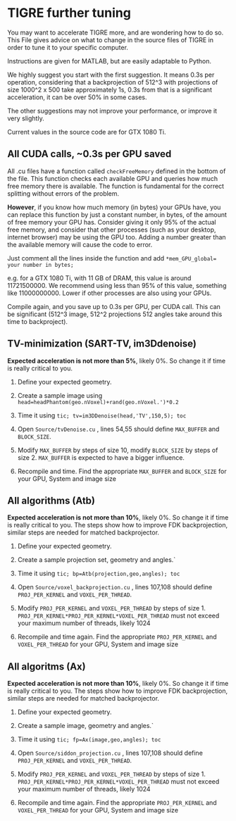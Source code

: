 TIGRE further tuning
======

You may want to accelerate TIGRE more, and are wondering how to do so. 
This File gives advice on what to change in the source files of TIGRE in order to tune it to your specific computer.

Instructions are given for MATLAB, but are easily adaptable to Python.

We highly suggest you start with the first suggestion. It means 0.3s per operation, considering that a backprojection of 512^3 with projections of size 1000^2 x 500 take approximately 1s, 0.3s from that is a significant acceleration, it can be over 50% in some cases. 

The other suggestions may not improve your performance, or improve it very slightly. 

Current values in the source code are for GTX 1080 Ti.

## All CUDA calls, ~0.3s per GPU saved

All .cu files have a function called `checkFreeMemory` defined in the bottom of the file. 
This function checks each available GPU and queries how much free memory there is available.
The function is fundamental for the correct splitting without errors of the problem. 

**However**, if you know how much memory (in bytes) your GPUs have, you can replace this function by just a constant number, in bytes, of the amount of free memory your GPU has. Consider giving it only 95% of the actual free memory, and consider that other processes (such as your desktop, internet browser) may be using the GPU too. Adding a number greater than the available memory will cause the code to error. 

Just comment all the lines inside the function and add
`*mem_GPU_global= your number in bytes;` 

e.g. for a GTX 1080 Ti, with 11 GB of DRAM, this value is around 11721500000. We recommend using less than 95% of this value, something like 11000000000. Lower if other processes are also using your GPUs.

Compile again, and you save up to 0.3s per GPU, per CUDA call. This can be significant (512^3 image, 512^2 projections 512 angles take around this time to backproject). 

## TV-minimization (SART-TV, im3Ddenoise)

**Expected acceleration is not more than 5%**, likely 0%. So change it if time is really critical to you. 


 1. Define your expected geometry. 
 
 2. Create a sample image using `head=headPhantom(geo.nVoxel)+rand(geo.nVoxel.')*0.2` 
 
 3. Time it using `tic; tv=im3DDenoise(head,'TV',150,5); toc` 
 
 4. Open `Source/tvDenoise.cu` , lines 54,55 should define `MAX_BUFFER` and `BLOCK_SIZE`. 
 
 5. Modify `MAX_BUFFER` by steps of size 10, modify `BLOCK_SIZE` by steps of size 2. `MAX_BUFFER` is expected to have a bigger influence.
 
 6. Recompile and time. Find the appropriate `MAX_BUFFER` and `BLOCK_SIZE` for your GPU, System and image size
 
## All algorithms (Atb)

**Expected acceleration is not more than 10%**, likely 0%. So change it if time is really critical to you. The steps show how to improve FDK backprojection, similar steps are needed for matched backprojector.


 1. Define your expected geometry. 
 
 2. Create a sample projection set, geometry and angles.` 
 
 3. Time it using `tic; bp=Atb(projection,geo,angles); toc` 
 
 4. Open `Source/voxel_backprojection.cu` , lines 107,108 should define `PROJ_PER_KERNEL` and `VOXEL_PER_THREAD`. 
 
 5. Modify `PROJ_PER_KERNEL` and `VOXEL_PER_THREAD` by steps of size 1. `PROJ_PER_KERNEL*PROJ_PER_KERNEL*VOXEL_PER_THREAD` must not exceed your maximum number of threads, likely 1024
 
 6. Recompile and time again. Find the appropriate `PROJ_PER_KERNEL` and `VOXEL_PER_THREAD` for your GPU, System and image size
 
## All algoritms (Ax)

**Expected acceleration is not more than 10%**, likely 0%. So change it if time is really critical to you. The steps show how to improve FDK backprojection, similar steps are needed for matched backprojector.

 1. Define your expected geometry. 
 
 2. Create a sample image, geometry and angles.` 
 
 3. Time it using `tic; fp=Ax(image,geo,angles); toc` 
 
 4. Open `Source/siddon_projection.cu` , lines 107,108 should define `PROJ_PER_KERNEL` and `VOXEL_PER_THREAD`. 
 
 5. Modify `PROJ_PER_KERNEL` and `VOXEL_PER_THREAD` by steps of size 1. `PROJ_PER_KERNEL*PROJ_PER_KERNEL*VOXEL_PER_THREAD` must not exceed your maximum number of threads, likely 1024
 
 6. Recompile and time again. Find the appropriate `PROJ_PER_KERNEL` and `VOXEL_PER_THREAD` for your GPU, System and image size
 
